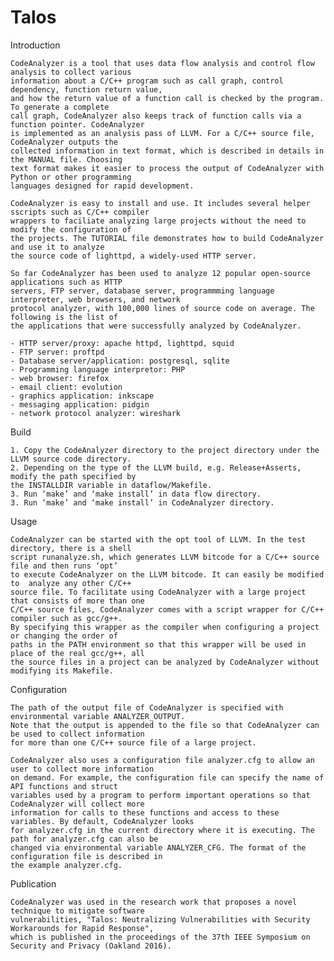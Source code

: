 # Talos

Introduction

    CodeAnalyzer is a tool that uses data flow analysis and control flow analysis to collect various 
    information about a C/C++ program such as call graph, control dependency, function return value, 
    and how the return value of a function call is checked by the program. To generate a complete 
    call graph, CodeAnalyzer also keeps track of function calls via a function pointer. CodeAnalyzer 
    is implemented as an analysis pass of LLVM. For a C/C++ source file, CodeAnalyzer outputs the 
    collected information in text format, which is described in details in the MANUAL file. Choosing 
    text format makes it easier to process the output of CodeAnalyzer with Python or other programming 
    languages designed for rapid development.
    
    CodeAnalyzer is easy to install and use. It includes several helper sscripts such as C/C++ compiler
    wrappers to faciliate analyzing large projects without the need to modify the configuration of
    the projects. The TUTORIAL file demonstrates how to build CodeAnalyzer and use it to analyze 
    the source code of lighttpd, a widely-used HTTP server. 
    
    So far CodeAnalyzer has been used to analyze 12 popular open-source applications such as HTTP 
    servers, FTP server, database server, programmming language interpreter, web browsers, and network 
    protocol analyzer, with 100,000 lines of source code on average. The following is the list of 
    the applications that were successfully analyzed by CodeAnalyzer.
    
    - HTTP server/proxy: apache httpd, lighttpd, squid 
    - FTP server: proftpd
    - Database server/application: postgresql, sqlite
    - Programming language interpretor: PHP
    - web browser: firefox
    - email client: evolution
    - graphics application: inkscape
    - messaging application: pidgin
    - network protocol analyzer: wireshark

Build

    1. Copy the CodeAnalyzer directory to the project directory under the LLVM source code directory.
    2. Depending on the type of the LLVM build, e.g. Release+Asserts, modify the path specified by 
    the INSTALLDIR variable in dataflow/Makefile.
    3. Run ‘make’ and ‘make install’ in data flow directory.
    3. Run ‘make’ and ‘make install’ in CodeAnalyzer directory.  

Usage

    CodeAnalyzer can be started with the opt tool of LLVM. In the test directory, there is a shell 
    script runanalyze.sh, which generates LLVM bitcode for a C/C++ source file and then runs ‘opt’ 
    to execute CodeAnalyzer on the LLVM bitcode. It can easily be modified to  analyze any other C/C++
    source file. To facilitate using CodeAnalyzer with a large project that consists of more than one 
    C/C++ source files, CodeAnalyzer comes with a script wrapper for C/C++ compiler such as gcc/g++. 
    By specifying this wrapper as the compiler when configuring a project or changing the order of 
    paths in the PATH environment so that this wrapper will be used in place of the real gcc/g++, all 
    the source files in a project can be analyzed by CodeAnalyzer without modifying its Makefile. 

Configuration

    The path of the output file of CodeAnalyzer is specified with environmental variable ANALYZER_OUTPUT. 
    Note that the output is appended to the file so that CodeAnalyzer can be used to collect information 
    for more than one C/C++ source file of a large project.
    
    CodeAnalyzer also uses a configuration file analyzer.cfg to allow an user to collect more information
    on demand. For example, the configuration file can specify the name of API functions and struct 
    variables used by a program to perform important operations so that CodeAnalyzer will collect more 
    information for calls to these functions and access to these variables. By default, CodeAnalyzer looks 
    for analyzer.cfg in the current directory where it is executing. The path for analyzer.cfg can also be 
    changed via environmental variable ANALYZER_CFG. The format of the configuration file is described in 
    the example analyzer.cfg.
    
Publication

    CodeAnalyzer was used in the research work that proposes a novel technique to mitigate software 
    vulnerabilities, "Talos: Neutralizing Vulnerabilities with Security Workarounds for Rapid Response", 
    which is published in the proceedings of the 37th IEEE Symposium on Security and Privacy (Oakland 2016). 
